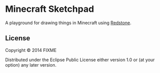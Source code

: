 # Minecraft Sketchpad

A playground for drawing things in Minecraft using [Redstone](http://github.com/henrygarner/redstone).

## License

Copyright © 2014 FIXME

Distributed under the Eclipse Public License either version 1.0 or (at
your option) any later version.
